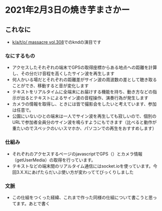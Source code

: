 # 2021年2月3日の焼き芋まさかー
## これなに
* [k/a/t/o/ massacre vol.308](https://twitter.com/NOVO_vintage/status/1356206559433379842)でのkndの演目です
### なにするもの
* アクセスしたそれぞれの端末でGPSの取得座標からある地点への距離を計算し、その分だけ音程を高くしたサイン波を再生します
* 何人かいる場だとそれぞれの距離差がサイン波の周波数の差として聴き取ることができ、移動すると音が変化します
* テキストをリアルタイムに全端末にお届けする機能を持ち、動き方などの指示が出るとテキストによるサイン波の音程操作、演奏行為が発生します
* カメラの情報を取得し、ときには皆で撮影会をしたいと考えています、参加は任意で。
* 公園にいないひとの端末は一人でサイン波を再生しても寂しいので、個別のURLで参加者全員分のサイン波を鳴らすようにもできます（比べると動作が重たいのでスペックのいいスマホか、パソコンでの再生をおすすめします）
### 仕組み
* それぞれのアクセスするページのjavascriptでGPS（）とカメラ情報（getUserMedia）の取得を行っています。
* テキストなどの端末間のリアルタイム通信にはsocket.ioを使っています。今回3.X.Xにあげたらだいぶ使い方が変わっててびっくりしました
### 文脈
* この仕組をつくった経緯、これまで作った同様の仕組について書こうと思ってます。あとで書く